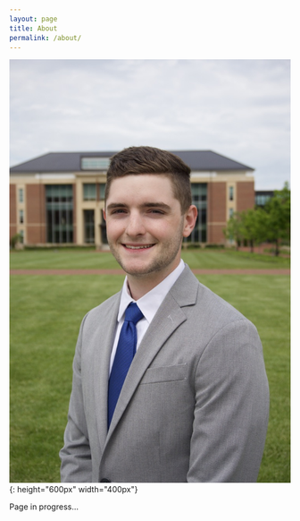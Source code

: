 ```yaml
---
layout: page
title: About
permalink: /about/
---
```


![andrew_mann_headshot](/assets/headshot.jpeg){: height="600px" width="400px"}

Page in progress...

